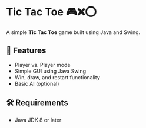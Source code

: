 # Tic Tac Toe 🎮❌⭕

A simple **Tic Tac Toe** game built using Java and Swing.

## 📜 Features
- Player vs. Player mode
- Simple GUI using Java Swing
- Win, draw, and restart functionality
- Basic AI (optional)

## 🛠️ Requirements
- Java JDK 8 or later
